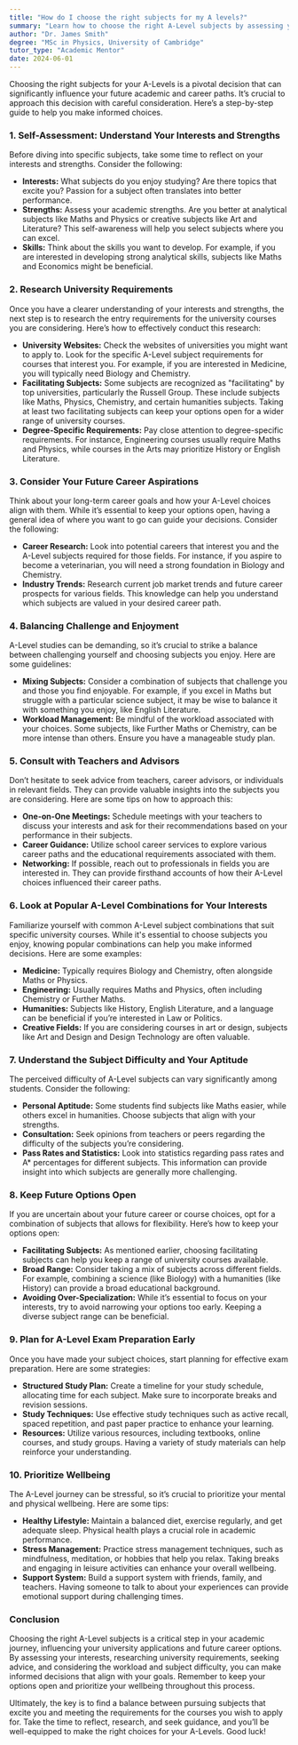 ```yaml
---
title: "How do I choose the right subjects for my A levels?"
summary: "Learn how to choose the right A-Level subjects by assessing your interests, strengths, and future career goals for informed decision-making."
author: "Dr. James Smith"
degree: "MSc in Physics, University of Cambridge"
tutor_type: "Academic Mentor"
date: 2024-06-01
---
```


Choosing the right subjects for your A-Levels is a pivotal decision that can significantly influence your future academic and career paths. It’s crucial to approach this decision with careful consideration. Here’s a step-by-step guide to help you make informed choices.

### 1. Self-Assessment: Understand Your Interests and Strengths

Before diving into specific subjects, take some time to reflect on your interests and strengths. Consider the following:

- **Interests:** What subjects do you enjoy studying? Are there topics that excite you? Passion for a subject often translates into better performance.
- **Strengths:** Assess your academic strengths. Are you better at analytical subjects like Maths and Physics or creative subjects like Art and Literature? This self-awareness will help you select subjects where you can excel.
- **Skills:** Think about the skills you want to develop. For example, if you are interested in developing strong analytical skills, subjects like Maths and Economics might be beneficial.

### 2. Research University Requirements

Once you have a clearer understanding of your interests and strengths, the next step is to research the entry requirements for the university courses you are considering. Here’s how to effectively conduct this research:

- **University Websites:** Check the websites of universities you might want to apply to. Look for the specific A-Level subject requirements for courses that interest you. For example, if you are interested in Medicine, you will typically need Biology and Chemistry.
- **Facilitating Subjects:** Some subjects are recognized as "facilitating" by top universities, particularly the Russell Group. These include subjects like Maths, Physics, Chemistry, and certain humanities subjects. Taking at least two facilitating subjects can keep your options open for a wider range of university courses.
- **Degree-Specific Requirements:** Pay close attention to degree-specific requirements. For instance, Engineering courses usually require Maths and Physics, while courses in the Arts may prioritize History or English Literature.

### 3. Consider Your Future Career Aspirations

Think about your long-term career goals and how your A-Level choices align with them. While it’s essential to keep your options open, having a general idea of where you want to go can guide your decisions. Consider the following:

- **Career Research:** Look into potential careers that interest you and the A-Level subjects required for those fields. For instance, if you aspire to become a veterinarian, you will need a strong foundation in Biology and Chemistry.
- **Industry Trends:** Research current job market trends and future career prospects for various fields. This knowledge can help you understand which subjects are valued in your desired career path.

### 4. Balancing Challenge and Enjoyment

A-Level studies can be demanding, so it’s crucial to strike a balance between challenging yourself and choosing subjects you enjoy. Here are some guidelines:

- **Mixing Subjects:** Consider a combination of subjects that challenge you and those you find enjoyable. For example, if you excel in Maths but struggle with a particular science subject, it may be wise to balance it with something you enjoy, like English Literature.
- **Workload Management:** Be mindful of the workload associated with your choices. Some subjects, like Further Maths or Chemistry, can be more intense than others. Ensure you have a manageable study plan.

### 5. Consult with Teachers and Advisors

Don’t hesitate to seek advice from teachers, career advisors, or individuals in relevant fields. They can provide valuable insights into the subjects you are considering. Here are some tips on how to approach this:

- **One-on-One Meetings:** Schedule meetings with your teachers to discuss your interests and ask for their recommendations based on your performance in their subjects.
- **Career Guidance:** Utilize school career services to explore various career paths and the educational requirements associated with them.
- **Networking:** If possible, reach out to professionals in fields you are interested in. They can provide firsthand accounts of how their A-Level choices influenced their career paths.

### 6. Look at Popular A-Level Combinations for Your Interests

Familiarize yourself with common A-Level subject combinations that suit specific university courses. While it's essential to choose subjects you enjoy, knowing popular combinations can help you make informed decisions. Here are some examples:

- **Medicine:** Typically requires Biology and Chemistry, often alongside Maths or Physics.
- **Engineering:** Usually requires Maths and Physics, often including Chemistry or Further Maths.
- **Humanities:** Subjects like History, English Literature, and a language can be beneficial if you’re interested in Law or Politics.
- **Creative Fields:** If you are considering courses in art or design, subjects like Art and Design and Design Technology are often valuable.

### 7. Understand the Subject Difficulty and Your Aptitude

The perceived difficulty of A-Level subjects can vary significantly among students. Consider the following:

- **Personal Aptitude:** Some students find subjects like Maths easier, while others excel in humanities. Choose subjects that align with your strengths.
- **Consultation:** Seek opinions from teachers or peers regarding the difficulty of the subjects you’re considering.
- **Pass Rates and Statistics:** Look into statistics regarding pass rates and A* percentages for different subjects. This information can provide insight into which subjects are generally more challenging.

### 8. Keep Future Options Open

If you are uncertain about your future career or course choices, opt for a combination of subjects that allows for flexibility. Here’s how to keep your options open:

- **Facilitating Subjects:** As mentioned earlier, choosing facilitating subjects can help you keep a range of university courses available.
- **Broad Range:** Consider taking a mix of subjects across different fields. For example, combining a science (like Biology) with a humanities (like History) can provide a broad educational background.
- **Avoiding Over-Specialization:** While it’s essential to focus on your interests, try to avoid narrowing your options too early. Keeping a diverse subject range can be beneficial.

### 9. Plan for A-Level Exam Preparation Early

Once you have made your subject choices, start planning for effective exam preparation. Here are some strategies:

- **Structured Study Plan:** Create a timeline for your study schedule, allocating time for each subject. Make sure to incorporate breaks and revision sessions.
- **Study Techniques:** Use effective study techniques such as active recall, spaced repetition, and past paper practice to enhance your learning.
- **Resources:** Utilize various resources, including textbooks, online courses, and study groups. Having a variety of study materials can help reinforce your understanding.

### 10. Prioritize Wellbeing

The A-Level journey can be stressful, so it’s crucial to prioritize your mental and physical wellbeing. Here are some tips:

- **Healthy Lifestyle:** Maintain a balanced diet, exercise regularly, and get adequate sleep. Physical health plays a crucial role in academic performance.
- **Stress Management:** Practice stress management techniques, such as mindfulness, meditation, or hobbies that help you relax. Taking breaks and engaging in leisure activities can enhance your overall wellbeing.
- **Support System:** Build a support system with friends, family, and teachers. Having someone to talk to about your experiences can provide emotional support during challenging times.

### Conclusion

Choosing the right A-Level subjects is a critical step in your academic journey, influencing your university applications and future career options. By assessing your interests, researching university requirements, seeking advice, and considering the workload and subject difficulty, you can make informed decisions that align with your goals. Remember to keep your options open and prioritize your wellbeing throughout this process.

Ultimately, the key is to find a balance between pursuing subjects that excite you and meeting the requirements for the courses you wish to apply for. Take the time to reflect, research, and seek guidance, and you’ll be well-equipped to make the right choices for your A-Levels. Good luck!
    
